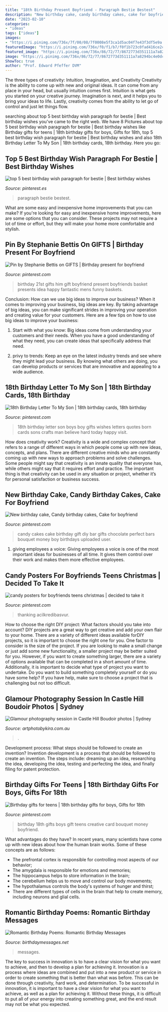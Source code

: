 ```yaml
---
title: "18th Birthday Present Boyfriend - Paragraph Bestie Bestest"
description: "New birthday cake, candy birthday cakes, cake for boyfriend"
date: "2023-02-10"
categories:
- "ideas"
tags: ["ideas"]
images:
- "https://i.pinimg.com/736x/7f/00/08/7f0008e5f3ca1d5ac04f7e43f3df5e9a.jpg"
featuredImage: "https://i.pinimg.com/736x/f0/f1/b7/f0f1b723c0fad416ce2c2a43e531c47a--chocolate-candy-cake-candy-bar-cakes.jpg"
featured_image: "https://i.pinimg.com/736x/86/72/77/8672773d351111a7a8294bc4e0dc5241--gifts-for-teens-birthday-gifts.jpg"
image: "https://i.pinimg.com/736x/86/72/77/8672773d351111a7a8294bc4e0dc5241--gifts-for-teens-birthday-gifts.jpg"
ShowToc: true
author: "Prof. Edward Pfeffer DVM"
---
```



The three types of creativity: Intuition, Imagination, and Creativity
Creativity is the ability to come up with new and original ideas. It can come from any place in your head, but usually intuition comes first. Intuition is what gets you started on your creative journey. Imagination is next, and it helps you to bring your ideas to life. Lastly, creativity comes from the ability to let go of control and just let things flow.

	

		
searching about top 5 best birthday wish paragraph for bestie | Best birthday wishes you've came to the right web. We have 8 Pictures about top 5 best birthday wish paragraph for bestie | Best birthday wishes like Birthday gifts for teens | 18th birthday gifts for boys, Gifts for 18th, top 5 best birthday wish paragraph for bestie | Best birthday wishes and also 18th Birthday Letter To My Son | 18th birthday cards, 18th birthday. Here you go:
		
    
## Top 5 Best Birthday Wish Paragraph For Bestie | Best Birthday Wishes

<img loading=lazy src="https://i.pinimg.com/736x/7f/00/08/7f0008e5f3ca1d5ac04f7e43f3df5e9a.jpg" onerror="this.onerror=null;this.src='https://tse3.mm.bing.net/th?id=OIP.d3B2IS7rKaebaiK7DUPT-gHaMb&amp;pid=15.1';" alt="top 5 best birthday wish paragraph for bestie | Best birthday wishes">

_Source: pinterest.es_

>paragraph bestie bestest. 

	

What are some easy and inexpensive home improvements that you can make?
If you're looking for easy and inexpensive home improvements, here are some options that you can consider. These projects may not require a lot of time or effort, but they will make your home more comfortable and stylish.

    
## Pin By Stephanie Bettis On GIFTS | Birthday Present For Boyfriend

<img loading=lazy src="https://i.pinimg.com/736x/4e/94/1d/4e941dfca9b40c3395fdf28448fc6c9a--boyfriends-st-birthday-st-birthday-gifts.jpg" onerror="this.onerror=null;this.src='https://tse4.mm.bing.net/th?id=OIP.vCy4hbU6jevjcKpFm8kRUwHaJ3&amp;pid=15.1';" alt="Pin by Stephanie Bettis on GIFTS | Birthday present for boyfriend">

_Source: pinterest.com_

>birthday 21st gifts him gift boyfriend present boyfriends basket presents idea happy fantastic mens funny baskets. 

	

Conclusion: How can we use big ideas to improve our business?
When it comes to improving your business, big ideas are key. By taking advantage of big ideas, you can make significant strides in improving your operation and creating value for your customers. Here are a few tips on how to use big ideas to improve your business:
1. Start with what you know: Big ideas come from understanding your customers and their needs. When you have a good understanding of what they need, you can create ideas that specifically address that need.

2. privy to trends: Keep an eye on the latest industry trends and see where they might lead your business. By knowing what others are doing, you can develop products or services that are innovative and appealing to a wide audience.


    
## 18th Birthday Letter To My Son | 18th Birthday Cards, 18th Birthday

<img loading=lazy src="https://i.pinimg.com/736x/3f/11/52/3f11525f70fc991957b9d37b80d63b98.jpg" onerror="this.onerror=null;this.src='https://tse4.mm.bing.net/th?id=OIP.9-JOMhjt5jDuLdvEHY19lwHaLG&amp;pid=15.1';" alt="18th Birthday Letter To My Son | 18th birthday cards, 18th birthday">

_Source: pinterest.com_

>18th birthday letter son boys boy gifts wishes letters quotes born cards sons crafts man believe hard today happy visit. 

	

How does creativity work?
Creativity is a wide and complex concept that refers to a range of different ways in which people come up with new ideas, concepts, and plans. There are different creative minds who are constantly coming up with new ways to approach problems and solve challenges. Some people might say that creativity is an innate quality that everyone has, while others might say that it requires effort and practice. The important thing is that creativity can be used in any situation or project, whether it’s for personal satisfaction or business success.

    
## New Birthday Cake, Candy Birthday Cakes, Cake For Boyfriend

<img loading=lazy src="https://i.pinimg.com/736x/f0/f1/b7/f0f1b723c0fad416ce2c2a43e531c47a--chocolate-candy-cake-candy-bar-cakes.jpg" onerror="this.onerror=null;this.src='https://tse3.mm.bing.net/th?id=OIP.3NH5tXTh1xAW3XI1z9Tm2QHaPm&amp;pid=15.1';" alt="New birthday cake, Candy birthday cakes, Cake for boyfriend">

_Source: pinterest.com_

>candy cakes cake birthday gift diy bar gifts chocolate perfect bars bouquet money boy birthdays uploaded user. 

	

1. giving employees a voice: Giving employees a voice is one of the most important ideas for businesses of all time. It gives them control over their work and makes them more effective employees.

    
## Candy Posters For Boyfriends Teens Christmas | Decided To Take It

<img loading=lazy src="https://i.pinimg.com/736x/74/8e/c2/748ec27d5df843339e17ceb8d33246fc.jpg" onerror="this.onerror=null;this.src='https://tse3.mm.bing.net/th?id=OIP.p2nz1SofBkU-cjEujr2WHgHaJ7&amp;pid=15.1';" alt="candy posters for boyfriends teens christmas | decided to take it">

_Source: pinterest.com_

>thanking acilkredibasvur. 

	

How to choose the right DIY project: What factors should you take into account?
DIY projects are a great way to get creative and add your own flair to your home. There are a variety of different ideas available forDIY projects, so it is important to choose the right one for you. One factor to consider is the size of the project. If you are looking to make a small change or just add some new functionality, a smaller project may be better suited for you. However, if you want to create something larger, there are a variety of options available that can be completed in a short amount of time. Additionally, it is important to decide what type of project you want to undertake. Do you want to build something completely yourself or do you have some help? If you have help, make sure to choose a project that is challenging but not too difficult.

    
## Glamour Photography Session In Castle Hill Boudoir Photos | Sydney

<img loading=lazy src="https://www.artphotobykira.com.au/wp-content/uploads/2014/07/Kira-Portrait-Glamour-AP244-Photo.jpg" onerror="this.onerror=null;this.src='https://tse1.mm.bing.net/th?id=OIP.nSrN5E6NcLCAa9J2YD5xGQHaMF&amp;pid=15.1';" alt="Glamour photography session in Castle Hill Boudoir photos | Sydney">

_Source: artphotobykira.com.au_

>. 

	

Development process: What steps should be followed to create an invention?
Invention development is a process that should be followed to create an invention. The steps include: dreaming up an idea, researching the idea, developing the idea, testing and perfecting the idea, and finally filing for patent protection.

    
## Birthday Gifts For Teens | 18th Birthday Gifts For Boys, Gifts For 18th

<img loading=lazy src="https://i.pinimg.com/736x/86/72/77/8672773d351111a7a8294bc4e0dc5241--gifts-for-teens-birthday-gifts.jpg" onerror="this.onerror=null;this.src='https://tse2.mm.bing.net/th?id=OIP.JzJzam5gGAp9-LppeVhocgHaJ3&amp;pid=15.1';" alt="Birthday gifts for teens | 18th birthday gifts for boys, Gifts for 18th">

_Source: pinterest.com_

>birthday 18th gifts boys gift teens creative card bouquet money boyfriend. 

	

What advantages do they have?
In recent years, many scientists have come up with new ideas about how the human brain works. Some of these concepts are as follows: 
- The prefrontal cortex is responsible for controlling most aspects of our behavior; 
- The amygdala is responsible for emotions and memories; 
- The hippocampus helps to store information in the brain; 
- The cerebellum helps us to move and control our body movements; 
- The hypothalamus controls the body's systems of hunger and thirst; 
- There are different types of cells in the brain that help to create memory, including neurons and glial cells.

    
## Romantic Birthday Poems: Romantic Birthday Messages

<img loading=lazy src="https://www.birthdaymessages.net/images/Romantic-Birthday-Poems-2020-14.jpg" onerror="this.onerror=null;this.src='https://tse3.mm.bing.net/th?id=OIP.vToDaJnEEXgZ7rnOZZo1BgAAAA&amp;pid=15.1';" alt="Romantic Birthday Poems: Romantic Birthday Messages">

_Source: birthdaymessages.net_

>messages. 

	

The key to success in innovation is to have a clear vision for what you want to achieve, and then to develop a plan for achieving it.
Innovation is a process where ideas are combined and put into a new product or service in order to create something that is better than what was before. This can be done through creativity, hard work, and determination. To be successful in innovation, it is important to have a clear vision for what you want to achieve, as well as a plan for achieving it. Without these things, it is difficult to put all of your energy into creating something great, and the end result may not be what you expected.

